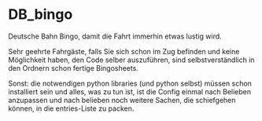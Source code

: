 # DB_bingo
Deutsche Bahn Bingo, damit die Fahrt immerhin etwas lustig wird.

Sehr geehrte Fahrgäste, falls Sie sich schon im Zug befinden und keine Möglichkeit haben, 
den Code selber auszuführen, sind selbstverständlich in den Ordnern schon fertige Bingosheets.

Sonst: die notwendigen python libraries (und python selbst) müssen schon installiert sein und alles, was zu tun ist, ist die
Config einmal nach Belieben anzupassen und nach belieben noch weitere Sachen, die schiefgehen können, 
in die entries-Liste zu packen.


